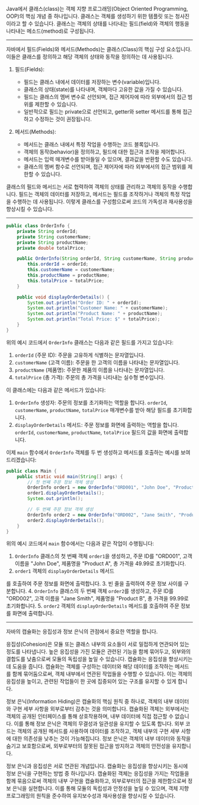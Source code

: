 Java에서 클래스(class)는 객체 지향 프로그래밍(Object Oriented Programming, OOP)의 핵심 개념 중 하나입니다. 클래스는 객체를 생성하기 위한 템플릿 또는 청사진이라고 할 수 있습니다. 클래스는 객체의 상태를 나타내는 필드(field)와 객체의 행동을 나타내는 메소드(method)로 구성됩니다.

---

자바에서 필드(Fields)와 메서드(Methods)는 클래스(Class)의 핵심 구성 요소입니다. 이들은 클래스를 정의하고 해당 객체의 상태와 동작을 정의하는 데 사용됩니다.

1. 필드(Fields):

   - 필드는 클래스 내에서 데이터를 저장하는 변수(variable)입니다.
   - 클래스의 상태(state)를 나타내며, 객체마다 고유한 값을 가질 수 있습니다.
   - 필드는 클래스의 멤버 변수로 선언되며, 접근 제어자에 따라 외부에서의 접근 범위를 제한할 수 있습니다.
   - 일반적으로 필드는 private으로 선언되고, getter와 setter 메서드를 통해 접근하고 수정하는 것이 권장됩니다.

2. 메서드(Methods):
   - 메서드는 클래스 내에서 특정 작업을 수행하는 코드 블록입니다.
   - 객체의 동작(behavior)을 정의하고, 필드에 대한 접근과 조작을 제어합니다.
   - 메서드는 입력 매개변수를 받아들일 수 있으며, 결과값을 반환할 수도 있습니다.
   - 클래스의 멤버 함수로 선언되며, 접근 제어자에 따라 외부에서의 접근 범위를 제한할 수 있습니다.

클래스의 필드와 메서드는 서로 협력하여 객체의 상태를 관리하고 객체의 동작을 수행합니다. 필드는 객체의 데이터를 저장하고, 메서드는 필드를 조작하거나 객체의 특정 작업을 수행하는 데 사용됩니다. 이렇게 클래스를 구성함으로써 코드의 가독성과 재사용성을 향상시킬 수 있습니다.

---

```java
public class OrderInfo {
    private String orderId;
    private String customerName;
    private String productName;
    private double totalPrice;

    public OrderInfo(String orderId, String customerName, String productName, double totalPrice) {
        this.orderId = orderId;
        this.customerName = customerName;
        this.productName = productName;
        this.totalPrice = totalPrice;
    }

    public void displayOrderDetails() {
        System.out.println("Order ID: " + orderId);
        System.out.println("Customer Name: " + customerName);
        System.out.println("Product Name: " + productName);
        System.out.println("Total Price: $" + totalPrice);
    }
}
```

위의 예시 코드에서 `OrderInfo` 클래스는 다음과 같은 필드를 가지고 있습니다:

1. `orderId` (주문 ID): 주문을 고유하게 식별하는 문자열입니다.
2. `customerName` (고객 이름): 주문을 한 고객의 이름을 나타내는 문자열입니다.
3. `productName` (제품명): 주문한 제품의 이름을 나타내는 문자열입니다.
4. `totalPrice` (총 가격): 주문의 총 가격을 나타내는 실수형 변수입니다.

이 클래스에는 다음과 같은 메서드가 있습니다:

1. `OrderInfo` 생성자: 주문의 정보를 초기화하는 역할을 합니다. `orderId`, `customerName`, `productName`, `totalPrice` 매개변수를 받아 해당 필드를 초기화합니다.
2. `displayOrderDetails` 메서드: 주문 정보를 화면에 출력하는 역할을 합니다. `orderId`, `customerName`, `productName`, `totalPrice` 필드의 값을 화면에 출력합니다.

이제 `main` 함수에서 `OrderInfo` 객체를 두 번 생성하고 메서드를 호출하는 예시를 보여드리겠습니다:

```java
public class Main {
    public static void main(String[] args) {
        // 첫 번째 주문 정보 객체 생성
        OrderInfo order1 = new OrderInfo("ORD001", "John Doe", "Product A", 49.99);
        order1.displayOrderDetails();
        System.out.println();

        // 두 번째 주문 정보 객체 생성
        OrderInfo order2 = new OrderInfo("ORD002", "Jane Smith", "Product B", 99.99);
        order2.displayOrderDetails();
    }
}
```

위의 예시 코드에서 `main` 함수에서는 다음과 같은 작업이 수행됩니다:

1. `OrderInfo` 클래스의 첫 번째 객체 `order1`을 생성하고, 주문 ID를 "ORD001", 고객 이름을 "John Doe", 제품명을 "Product A", 총 가격을 49.99로 초기화합니다.
2. `order1` 객체의 `displayOrderDetails` 메서드

를 호출하여 주문 정보를 화면에 출력합니다. 3. 빈 줄을 출력하여 주문 정보 사이를 구분합니다. 4. `OrderInfo` 클래스의 두 번째 객체 `order2`를 생성하고, 주문 ID를 "ORD002", 고객 이름을 "Jane Smith", 제품명을 "Product B", 총 가격을 99.99로 초기화합니다. 5. `order2` 객체의 `displayOrderDetails` 메서드를 호출하여 주문 정보를 화면에 출력합니다.

---

자바의 캡슐화는 응집성과 정보 은닉의 관점에서 중요한 역할을 합니다.

응집성(Cohesion)은 모듈 또는 클래스 내부의 요소들이 서로 밀접하게 연관되어 있는 정도를 나타냅니다. 높은 응집성을 가진 모듈은 관련된 기능을 함께 묶어두고, 외부와의 결합도를 낮춤으로써 모듈의 독립성을 높일 수 있습니다. 캡슐화는 응집성을 향상시키는데 도움을 줍니다. 캡슐화는 객체를 구성하는 데이터와 해당 데이터를 조작하는 메서드를 함께 묶어둠으로써, 객체 내부에서 연관된 작업들을 수행할 수 있습니다. 이는 객체의 응집성을 높이고, 관련된 작업들이 한 곳에 집중되어 있는 구조를 유지할 수 있게 합니다.

정보 은닉(Information Hiding)은 캡슐화의 핵심 원칙 중 하나로, 객체의 내부 데이터와 구현 세부 사항을 외부로부터 감추는 것을 의미합니다. 캡슐화된 객체는 외부에서는 객체의 공개된 인터페이스를 통해 상호작용하며, 내부 데이터에 직접 접근할 수 없습니다. 이를 통해 정보 은닉은 객체의 무결성과 일관성을 유지할 수 있도록 합니다. 외부 코드는 객체의 공개된 메서드를 사용하여 데이터를 조작하고, 객체 내부의 구현 세부 사항에 대한 의존성을 낮추는 것이 가능해집니다. 정보 은닉은 객체의 내부 데이터와 동작을 숨기고 보호함으로써, 외부로부터의 잘못된 접근을 방지하고 객체의 안전성을 유지합니다.

정보 은닉과 응집성은 서로 연관된 개념입니다. 캡슐화는 응집성을 향상시키는 동시에 정보 은닉을 구현하는 방법 중 하나입니다. 캡슐화된 객체는 응집성을 가지는 작업들을 함께 묶음으로써 객체의 내부 구현을 캡슐화하고, 외부로부터의 접근을 제한함으로써 정보 은닉을 실현합니다. 이를 통해 모듈의 독립성과 안정성을 높일 수 있으며, 객체 지향 프로그래밍의 원칙을 준수하여 유지보수성과 재사용성을 향상시킬 수 있습니다.
